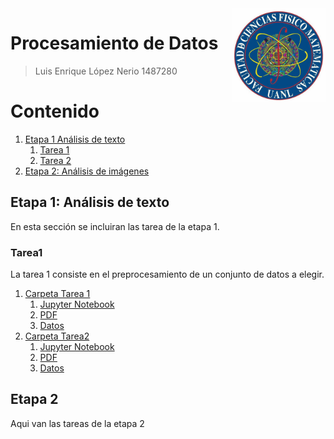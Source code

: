 <img src="fcfm.png" align="right" style="width:150px;" />

# Procesamiento de Datos
> Luis Enrique López Nerio
> 1487280  
  

Contenido
========

1. [Etapa 1 Análisis de texto](#etapa1)
    1. [Tarea 1](#tarea1)
    2. [Tarea 2](#tarea2)
2. [Etapa 2: Análisis de imágenes](#etapa2)

## Etapa 1: Análisis de texto <a name="etapa1"></a>
En esta sección se incluiran las tarea de la etapa 1.
### Tarea1 <a name="tarea1"></a>
La tarea 1 consiste en el preprocesamiento de un conjunto de datos a elegir. 
1. [Carpeta Tarea 1](./Tarea1)
    1. [Jupyter Notebook](./Tarea1/Tarea1LuisLopezNerio.ipynb)
    2. [PDF](./Tarea1/Tarea1LuisLopezNerio.pdf)
    3. [Datos](./Tarea1/Reviews.csv)
2. [Carpeta Tarea2](##########)
    1. [Jupyter Notebook](#####)
    2. [PDF](###############)
    3. [Datos](################3)
## Etapa 2 <a name="etapa2"></a>
Aqui van las tareas de la etapa 2

